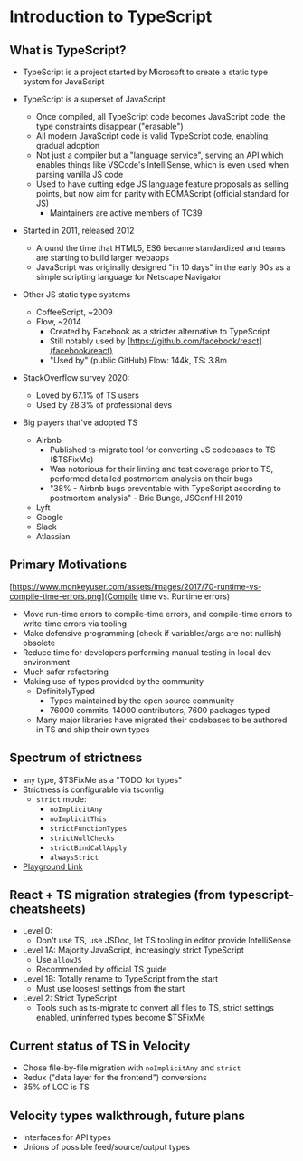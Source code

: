 # Introduction to TypeScript

## What is TypeScript?

- TypeScript is a project started by Microsoft to create a static type system for JavaScript
- TypeScript is a superset of JavaScript

  - Once compiled, all TypeScript code becomes JavaScript code, the type constraints disappear ("erasable")
  - All modern JavaScript code is valid TypeScript code, enabling gradual adoption
  - Not just a compiler but a "language service", serving an API which enables things like VSCode's IntelliSense, which is even used when parsing vanilla JS code
  - Used to have cutting edge JS language feature proposals as selling points, but now aim for parity with ECMAScript (official standard for JS)
    - Maintainers are active members of TC39

- Started in 2011, released 2012
  - Around the time that HTML5, ES6 became standardized and teams are starting to build larger webapps
  - JavaScript was originally designed "in 10 days" in the early 90s as a simple scripting language for Netscape Navigator
- Other JS static type systems

  - CoffeeScript, ~2009
  - Flow, ~2014
    - Created by Facebook as a stricter alternative to TypeScript
    - Still notably used by [https://github.com/facebook/react](facebook/react)
    - "Used by" (public GitHub) Flow: 144k, TS: 3.8m

- StackOverflow survey 2020:

  - Loved by 67.1% of TS users
  - Used by 28.3% of professional devs

- Big players that've adopted TS
  - Airbnb
    - Published ts-migrate tool for converting JS codebases to TS ($TSFixMe)
    - Was notorious for their linting and test coverage prior to TS, performed detailed postmortem analysis on their bugs
    - "38% - Airbnb bugs preventable with TypeScript according to postmortem analysis" - Brie Bunge, JSConf HI 2019
  - Lyft
  - Google
  - Slack
  - Atlassian

## Primary Motivations

[https://www.monkeyuser.com/assets/images/2017/70-runtime-vs-compile-time-errors.png](Compile time vs. Runtime errors)

- Move run-time errors to compile-time errors, and compile-time errors to write-time errors via tooling
- Make defensive programming (check if variables/args are not nullish) obsolete
- Reduce time for developers performing manual testing in local dev environment
- Much safer refactoring
- Making use of types provided by the community
  - DefinitelyTyped
    - Types maintained by the open source community
    - 76000 commits, 14000 contributors, 7600 packages typed
  - Many major libraries have migrated their codebases to be authored in TS and ship their own types

## Spectrum of strictness

- `any` type, $TSFixMe as a "TODO for types"
- Strictness is configurable via tsconfig
  - `strict` mode:
    - `noImplicitAny`
    - `noImplicitThis`
    - `strictFunctionTypes`
    - `strictNullChecks`
    - `strictBindCallApply`
    - `alwaysStrict`
- [Playground Link](https://www.typescriptlang.org/play?strict=false&noImplicitAny=false&strictNullChecks=false&strictFunctionTypes=false&strictPropertyInitialization=false&strictBindCallApply=false&noImplicitThis=false&noImplicitReturns=false&alwaysStrict=false#code/GYVwdgxgLglg9mABAcwE4FN2zMgFAB3VQGcEBKRAbwFgAoRRDKEVJAcgAl0AbbuRNogDUiQiQQA6YDBJQAcgEMAtumED1IsaTATuC4vOXoA3HQC+dOhAQHEIYkUQBeKommzFKgFwCAUgrB0NgAaRD0DT3QfNgAROCDEM1NaKxs4bnRdODw0TGw8eyIyMmMgA)

## React + TS migration strategies (from typescript-cheatsheets)

- Level 0:
  - Don't use TS, use JSDoc, let TS tooling in editor provide IntelliSense
- Level 1A: Majority JavaScript, increasingly strict TypeScript
  - Use `allowJS`
  - Recommended by official TS guide
- Level 1B: Totally rename to TypeScript from the start
  - Must use loosest settings from the start
- Level 2: Strict TypeScript
  - Tools such as ts-migrate to convert all files to TS, strict settings enabled, uninferred types become $TSFixMe

## Current status of TS in Velocity

- Chose file-by-file migration with `noImplicitAny` and `strict`
- Redux ("data layer for the frontend") conversions
- 35% of LOC is TS

## Velocity types walkthrough, future plans

- Interfaces for API types
- Unions of possible feed/source/output types
